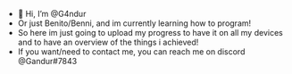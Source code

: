 - 👋 Hi, I’m @G4ndur
- Or just Benito/Benni, and im currently learning how to program!
- So here im just going to upload my progress to have it on all my devices and to have an overview of the things i achieved!
- If you want/need to contact me, you can reach me on discord @Gandur#7843
